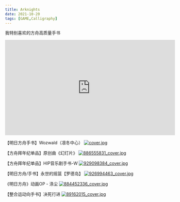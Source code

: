```yaml
---
title: Arknights
date: 2021-10-20
tags: [GAME,Calligraphy]
---
```

我特别喜欢的方舟高质量手书

<iframe width="560" height="315" src="https://www.bilibili.com/video/BV1Py4y1n7J2?spm_id_from=333.999.0.0" frameborder="0" allowfullscreen></iframe>

【明日方舟手书】Wozwald（凛冬中心）
[![cover.jpg](https://i.loli.net/2021/10/22/Y4H9twFKanvR536.jpg)](https://www.bilibili.com/video/BV1Py4y1n7J2?spm_id_from=333.999.0.0)


【方舟拜年纪单品】原创曲《幻灯片》
[![886555831_cover.jpg](https://i.loli.net/2021/10/22/Trsdxi7gXNDbCOB.jpg)](https://www.bilibili.com/video/BV1rK4y1p7Cs?spm_id_from=333.999.0.0)


【方舟拜年纪单品】HIP音乐剧手书-W
[![929098384_cover.jpg](https://i.loli.net/2021/10/22/YBUuHGrZJqEi2dX.jpg)](https://www.bilibili.com/video/BV1oK4y1D7F6?spm_id_from=333.999.0.0)


【明日方舟/手书】永世的摇篮【罗德岛】
[![926994463_cover.jpg](https://i.loli.net/2021/10/22/avLhRSmDfWxTnNQ.jpg)](https://www.bilibili.com/video/BV16T4y1w7rs?spm_id_from=333.999.0.0)


《明日方舟》动画OP - 涤尘
[![884452336_cover.jpg](https://i.loli.net/2021/10/22/dftRYDOBJiEKpbL.jpg)](https://www.bilibili.com/video/BV1eK4y1e7nW?spm_id_from=333.999.0.0)


【整合运动向手书】决死行进
[![89162015_cover.jpg](https://i.loli.net/2021/10/22/sBlRbjwknyaKeMz.jpg)](https://www.bilibili.com/video/BV1Y7411J7N4?spm_id_from=333.999.0.0)